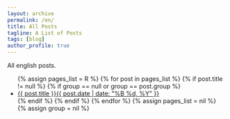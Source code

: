 ```yaml
---
layout: archive
permalink: /en/
title: All Posts
tagline: A List of Posts
tags: [blog]
author_profile: true
---
```


All english posts.

<ul class="post-list">
  {% assign pages_list = R %}  
  {% for post in pages_list %}
    {% if post.title != null %}
    {% if group == null or group == post.group %}
    <li><a href="{{ site.url }}{{ post.url }}">{{ post.title }}<span class="entry-date"><time datetime="{{ post.date | date_to_xmlschema }}" itemprop="datePublished">{{ post.date | date: "%B %d, %Y" }}</time></span></a></li>
    {% endif %}
    {% endif %}
  {% endfor %}
  {% assign pages_list = nil %}
  {% assign group = nil %}
</ul>
